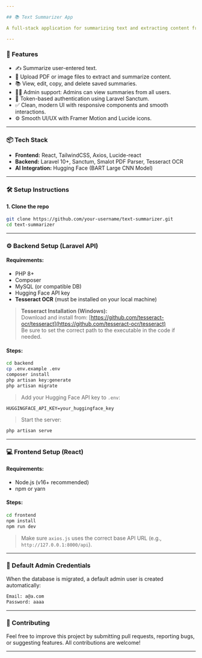 ```yaml
---

## 📚 Text Summarizer App

A full-stack application for summarizing text and extracting content from PDFs or images using AI. Built with **Laravel (API)** and **React + TailwindCSS (Frontend)**.

---
```


### 🚀 Features

- ✍️ Summarize user-entered text.
- 📄 Upload PDF or image files to extract and summarize content.
- 📚 View, edit, copy, and delete saved summaries.
- 🧑‍💼 Admin support: Admins can view summaries from all users.
- 🪪 Token-based authentication using Laravel Sanctum.
- ✅ Clean, modern UI with responsive components and smooth interactions.
- ⚙️ Smooth UI/UX with Framer Motion and Lucide icons.

---

### 📦 Tech Stack

- **Frontend:** React, TailwindCSS, Axios, Lucide-react
- **Backend:** Laravel 10+, Sanctum, Smalot PDF Parser, Tesseract OCR
- **AI Integration:** Hugging Face (BART Large CNN Model)

---

### 🛠️ Setup Instructions

#### 1. Clone the repo

```bash
git clone https://github.com/your-username/text-summarizer.git
cd text-summarizer
```

---

### ⚙️ Backend Setup (Laravel API)

#### Requirements:
- PHP 8+
- Composer
- MySQL (or compatible DB)
- Hugging Face API key
- **Tesseract OCR** (must be installed on your local machine)

> **Tesseract Installation (Windows):**  
Download and install from: [https://github.com/tesseract-ocr/tesseract](https://github.com/tesseract-ocr/tesseract)  
Be sure to set the correct path to the executable in the code if needed.

#### Steps:

```bash
cd backend
cp .env.example .env
composer install
php artisan key:generate
php artisan migrate
```

> Add your Hugging Face API key to `.env`:

```env
HUGGINGFACE_API_KEY=your_huggingface_key
```

> Start the server:

```bash
php artisan serve
```

---

### 💻 Frontend Setup (React)

#### Requirements:
- Node.js (v16+ recommended)
- npm or yarn

#### Steps:

```bash
cd frontend
npm install
npm run dev
```

> Make sure `axios.js` uses the correct base API URL (e.g., `http://127.0.0.1:8000/api`).

---

### 🔐 Default Admin Credentials

When the database is migrated, a default admin user is created automatically:

```bash
Email: a@a.com  
Password: aaaa
```

---

### 🤝 Contributing

Feel free to improve this project by submitting pull requests, reporting bugs, or suggesting features. All contributions are welcome!

--- 
